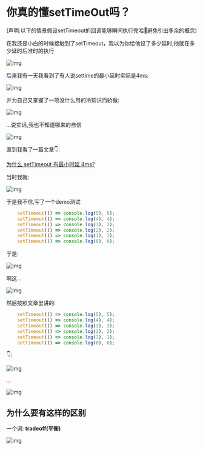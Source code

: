 # 你真的懂setTimeOut吗？

(声明:以下的情景假设setTimeout的回调能够瞬间执行完哈🌝避免引出多余的概念)

在我还是小白的时候接触到了setTimeout，我以为你给他设了多少延时,他就在多少延时后准时的执行

![img](./a.jpeg)

后来我有一天我看到了有人说settime的最小延时实际是4ms:

![img](./b.jpeg)

并为自己又掌握了一项没什么用的冷知识而骄傲:

![img](./c.jpeg)

...说实话,我也不知道哪来的自信

![img](./d.jpeg)

直到我看了一篇文章👇:

[为什么 setTimeout 有最小时延 4ms?](https://mp.weixin.qq.com/s?__biz=MzAxODE2MjM1MA==&mid=2651578171&idx=1&sn=404e2a1803909ab328194068d4792337&chksm=802508fab75281ece593391d7a1dc07597324273016460c68c384e69d80772b044fb07840ef8&scene=132#wechat_redirect)

当时我就:

![img](./b.jpeg)

于是我不信,写了一个demo测试

``` javaScript
    setTimeout(() => console.log(5), 5);
    setTimeout(() => console.log(4), 4);
    setTimeout(() => console.log(3), 3);
    setTimeout(() => console.log(2), 2);
    setTimeout(() => console.log(1), 1);
    setTimeout(() => console.log(0), 0);
````

于是:

![img](./e.png)

啊这...

![img](./b.jpeg)

然后按照文章里讲的:

``` javaScript
    setTimeout(() => console.log(5), 5);
    setTimeout(() => console.log(4), 4);
    setTimeout(() => console.log(3), 3);
    setTimeout(() => console.log(2), 2);
    setTimeout(() => console.log(1), 1);
    setTimeout(() => console.log(0), 0);
```

👇:

![img](./f.png)

...

![img](./d.jpeg)


## 为什么要有这样的区别

一个词:  **tradeoff(平衡)**

![img](./g.jpg)
